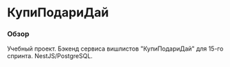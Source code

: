 # КупиПодариДай

### Обзор

Учебный проект. Бэкенд сервиса вишлистов "КупиПодариДай" для 15-го спринта. NestJS/PostgreSQL.

